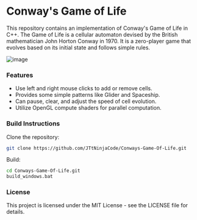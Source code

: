 # Conway's Game of Life

This repository contains an implementation of Conway's Game of Life in C++. The Game of Life is a cellular automaton devised by the British mathematician John Horton Conway in 1970. It is a zero-player game that evolves based on its initial state and follows simple rules.

![image](https://github.com/user-attachments/assets/e0b43d28-4659-4c4b-be51-e2883d641599)

### Features

- Use left and right mouse clicks to add or remove cells.
- Provides some simple patterns like Glider and Spaceship.
- Can pause, clear, and adjust the speed of cell evolution.
- Utilize OpenGL compute shaders for parallel computation.

### Build Instructions

Clone the repository:
```bash
git clone https://github.com/JTtNinjaCode/Conways-Game-Of-Life.git
```
Build:
```bash
cd Conways-Game-Of-Life.git
build_windows.bat
```

### License

This project is licensed under the MIT License - see the LICENSE file for details.

